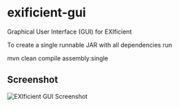 # exificient-gui
Graphical User Interface (GUI) for  EXIficient

To create a single runnable JAR with all dependencies run

mvn clean compile assembly:single

## Screenshot

![EXIficient GUI Screenshot](http://exificient.github.io/java/gui.png)
